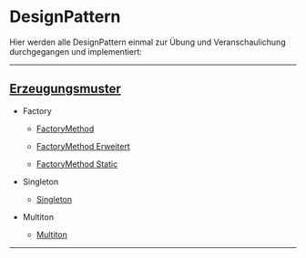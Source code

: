 # DesignPattern

Hier werden alle DesignPattern einmal zur Übung und Veranschaulichung durchgegangen und implementiert:

---
## [Erzeugungsmuster](https://github.com/mschoeffel/DesignPattern/tree/master/src/erzeugungsmuster)

* Factory

  * [FactoryMethod](https://github.com/mschoeffel/DesignPattern/tree/master/src/erzeugungsmuster/factorymethod)

  * [FactoryMethod Erweitert](https://github.com/mschoeffel/DesignPattern/tree/master/src/erzeugungsmuster/factorymethodmore)

  * [FactoryMethod Static](https://github.com/mschoeffel/DesignPattern/tree/master/src/erzeugungsmuster/factorymethodstatic)

* Singleton
  
  * [Singleton](https://github.com/mschoeffel/DesignPattern/tree/master/src/erzeugungsmuster/singleton)

* Multiton

  * [Multiton](https://github.com/mschoeffel/DesignPattern/tree/master/src/erzeugungsmuster/multiton)
---